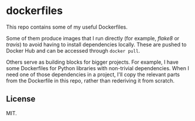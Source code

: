 # dockerfiles

This repo contains some of my useful Dockerfiles.

Some of them produce images that I run directly (for example, *flake8* or *travis*) to avoid having to install dependencies locally.
These are pushed to Docker Hub and can be accessed through `docker pull`.

Others serve as building blocks for bigger projects.
For example, I have some Dockerfiles for Python libraries with non-trivial dependencies.
When I need one of those dependencies in a project, I'll copy the relevant parts from the Dockerfile in this repo, rather than rederiving it from scratch.

## License

MIT.
